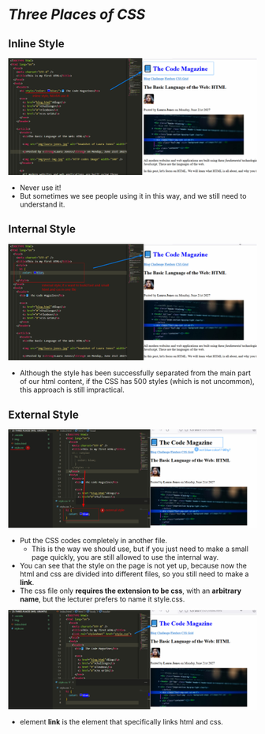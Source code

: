 # **_Three Places of CSS_**

## **Inline Style**

![Alt inline](pic/bandicam%202022-11-01%2023-59-15-613.jpg)

- Never use it!
- But sometimes we see people using it in this way, and we still need to understand it.

## **Internal Style**

![Alt internal](pic/bandicam%202022-11-02%2000-00-51-121.jpg)

- Although the style has been successfully separated from the main part of our html content, if the CSS has 500 styles (which is not uncommon), this approach is still impractical.

## **External Style**

![Alt external](pic/bandicam%202022-11-02%2000-03-45-940.jpg)

- Put the CSS codes completely in another file.
  - This is the way we should use, but if you just need to make a small page quickly, you are still allowed to use the internal way.
- You can see that the style on the page is not yet up, because now the html and css are divided into different files, so you still need to make a **link**.
- The css file only **requires the extension to be css**, with an **arbitrary name**, but the lecturer prefers to name it style.css.

![Alt link](pic/bandicam%202022-11-02%2000-04-22-601.jpg)

- element **link** is the element that specifically links html and css.
